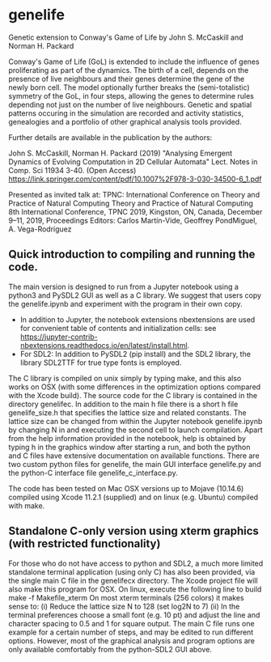 
<script type="text/javascript" src="https://cdn.mathjax.org/mathjax/latest/MathJax.js?config=TeX-AMS_HTML"></script>

# genelife

Genetic extension to Conway's Game of Life
by John S. McCaskill and Norman H. Packard

Conway's Game of Life (GoL) is extended to include the influence of genes
proliferating as part of the dynamics. The birth of a cell, depends
on the presence of live neighbours and their genes determine the gene
of the newly born cell. The model optionally further breaks the
(semi-totalistic) symmetry of the GoL, in four steps, allowing the genes
to determine rules depending not just on the number of live neighbours.
Genetic and spatial patterns occuring in the simulation are recorded and
activity statistics, genealogies and a portfolio of other graphical
analysis tools provided. 

Further details are available in the publication by the authors:

John S. McCaskill, Norman H. Packard (2019) "Analysing Emergent Dynamics of Evolving Computation in 2D Cellular Automata"
Lect. Notes in Comp. Sci 11934 3-40. (Open Access) https://link.springer.com/content/pdf/10.1007%2F978-3-030-34500-6_1.pdf

Presented as invited talk at:
TPNC: International Conference on Theory and Practice of Natural Computing
Theory and Practice of Natural Computing
8th International Conference, TPNC 2019, Kingston, ON, Canada, December 9–11, 2019, Proceedings
Editors:  Carlos Martín-Vide, Geoffrey PondMiguel, A. Vega-Rodríguez

## Quick introduction to compiling and running the code.
The main version is designed to run from a Jupyter notebook using a python3 and PySDL2 GUI as well as a C library.
We suggest that users copy the genelife.ipynb and experiment with the program in their own copy.
-	In addition to Jupyter, the notebook extensions nbextensions are used for convenient table of contents and initialization cells:
	see https://jupyter-contrib-nbextensions.readthedocs.io/en/latest/install.html.
-   For SDL2: In addition to PySDL2 (pip install) and the SDL2 library, the library SDL2TTF for true type fonts is employed.


The C library is compiled on unix simply by typing make, and this also works on OSX (with some differences in the optimization
options compared with the Xcode build). The source code for the C library is contained in the directory genelifec.
In addition to the main h file there is a short h file genelife_size.h that specifies the lattice size and related constants.
The lattice size can be changed from within the Jupyter notebook genelife.ipynb by changing N in and executing the second cell to launch compilation.
Apart from the help information provided in the notebook, help is obtained by typing h in the graphics window after starting a run,
and both the python and C files have extensive documentation on available functions. There are two custom python files for genelife, the main GUI interface genelife.py and the python-C interface file genelife_c_interface.py.

The code has been tested on Mac OSX versions up to Mojave (10.14.6) compiled using Xcode 11.2.1 (supplied)
and on linux (e.g. Ubuntu) compiled with make.

## Standalone C-only version using xterm graphics (with restricted functionality)
For those who do not have access to python and SDL2, a much more limited standalone terminal application (using only C) has also
been provided, via the single main C file in the genelifecx directory. The Xcode project file will also make this program for OSX. 
On linux, execute the following line to build
	make -f Makefile_xterm
On most xterm terminals (256 colors) it makes sense to:
(i)  Reduce the lattice size N to 128 (set log2N to 7)
(ii) In the terminal preferences choose a small font (e.g. 10 pt) 
     and adjust the line and character spacing to 0.5 and 1 for square output.
The main C file runs one example for a certain number of steps, and may be edited to run different options.
However, most of the graphical analysis and program options are only available comfortably from the python-SDL2 GUI above.

